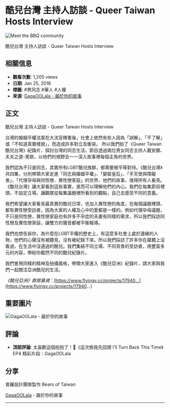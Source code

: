 # 酷兒台灣 主持人訪談 - Queer Taiwan Hosts Interview

![Meet the BBQ community](https://www.gstatic.com/youtube/img/promos/growth/8c43a5bdae8abb395faf708d6858ef5007cf2336a2615c2b69dd904149812d71_122x56.webp)

酷兒台灣 主持人訪談 - Queer Taiwan Hosts Interview 

## 相關信息

- **觀看次數**: 1,205 views
- **日期**: Jan 25, 2018
- **標籤**: #男同志 #華人 #人權
- **來源**: [GagaOOLala - 屬於你的故事](https://www.gagaoolala.com/tc/home)

## 正文

酷兒台灣 主持人訪談 - Queer Taiwan Hosts Interview

台灣的婚姻平權法案在大法官釋憲後，社會上依然有些人因為「誤解」、「不了解」或「不知道真實樣貌」，而造成許多對立及衝突。 所以我們拍了《Queer Taiwan酷兒台灣》紀錄片，探討台灣的同志生活。節目透過兩位男女同志主持人戴安娜、夫夫之道-里歐，以他們的視野去一一深入故事裡每個主角的世界。

我們認為不只是同志，其實所有LGBT酷兒族群，都需要被平等對待。《酷兒台灣》共四集，分別帶領大家走進「同志與婚姻平權」、「變裝皇后」、「手天使與障礙者」、「代理孕母與同性戀、異性戀家庭」的世界，他們的故事，值得所有人看見。 《酷兒台灣》讓大家看到這些事實，進而可以理解他們的內心。我們在每集節目裡頭，不設定立場，讓觀眾從每集議題裡所看到的觀點，自己去感受不同的意義。

我們希望讓大家看見最真實的酷兒日常，也加入異性戀的角度，在每個議題裡頭，都有異性戀受訪者，因為大家的人權及心中的愛都是一樣的。例如代理孕母議題，不只是同性戀，異性戀家庭也有許多不孕症的夫妻有同樣的需求，所以我們採訪同性戀及異性戀家庭，讓雙方的聲音都被平衡報導。

我們也想告訴你，為什麼在LGBT平權的歷史上，有這麼多社會上處於邊緣的人物，他們的心聲沒有被聽見，沒有被紀錄下來。所以我們採訪了許多你在媒體上沒看過，在生活中沒遇過的酷兒。我們集結不同立場、不同背景的受訪者，用豐富多元的內容，帶給你截然不同的酷兒紀錄片。

我們會用同樣的精神及拍攝風格，帶領大家進入《酷兒亞洲》紀錄片，請大家與我們一起關注亞洲酷兒的生活。 

*《酷兒亞洲》群眾募資*：[https://www.flyingv.cc/projects/17940...](https://www.flyingv.cc/projects/17940...)

## 重要圖片

![GagaOOLala - 屬於你的故事](https://i.ytimg.com/an/6WWS0uSg4oca-vSVbTJz1w/featured_channel.jpg?v=607903c4)

## 評論

- **頂部評論**: 太喜歡這個抱抱了！🥺《這次換我先回頭 I'll Turn Back This Time》EP4 精彩片段︱GagaOOLala 

## 分享

普羅設計團隊製作 Bears of Taiwan 

[GagaOOLala](https://www.youtube.com/channel/UC6WWS0uSg4oca-vSVbTJz1w) - 屬於你的故事

---